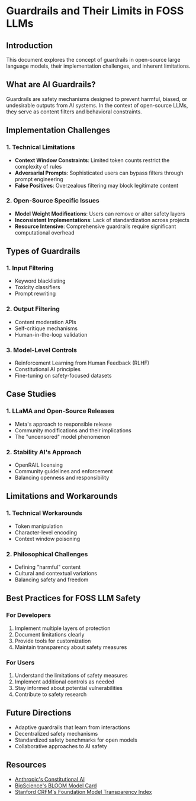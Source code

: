 # Guardrails and Their Limits in FOSS LLMs

## Introduction
This document explores the concept of guardrails in open-source large language models, their implementation challenges, and inherent limitations.

## What are AI Guardrails?
Guardrails are safety mechanisms designed to prevent harmful, biased, or undesirable outputs from AI systems. In the context of open-source LLMs, they serve as content filters and behavioral constraints.

## Implementation Challenges

### 1. Technical Limitations
- **Context Window Constraints**: Limited token counts restrict the complexity of rules
- **Adversarial Prompts**: Sophisticated users can bypass filters through prompt engineering
- **False Positives**: Overzealous filtering may block legitimate content

### 2. Open-Source Specific Issues
- **Model Weight Modifications**: Users can remove or alter safety layers
- **Inconsistent Implementations**: Lack of standardization across projects
- **Resource Intensive**: Comprehensive guardrails require significant computational overhead

## Types of Guardrails

### 1. Input Filtering
- Keyword blacklisting
- Toxicity classifiers
- Prompt rewriting

### 2. Output Filtering
- Content moderation APIs
- Self-critique mechanisms
- Human-in-the-loop validation

### 3. Model-Level Controls
- Reinforcement Learning from Human Feedback (RLHF)
- Constitutional AI principles
- Fine-tuning on safety-focused datasets

## Case Studies

### 1. LLaMA and Open-Source Releases
- Meta's approach to responsible release
- Community modifications and their implications
- The "uncensored" model phenomenon

### 2. Stability AI's Approach
- OpenRAIL licensing
- Community guidelines and enforcement
- Balancing openness and responsibility

## Limitations and Workarounds

### 1. Technical Workarounds
- Token manipulation
- Character-level encoding
- Context window poisoning

### 2. Philosophical Challenges
- Defining "harmful" content
- Cultural and contextual variations
- Balancing safety and freedom

## Best Practices for FOSS LLM Safety

### For Developers
1. Implement multiple layers of protection
2. Document limitations clearly
3. Provide tools for customization
4. Maintain transparency about safety measures

### For Users
1. Understand the limitations of safety measures
2. Implement additional controls as needed
3. Stay informed about potential vulnerabilities
4. Contribute to safety research

## Future Directions
- Adaptive guardrails that learn from interactions
- Decentralized safety mechanisms
- Standardized safety benchmarks for open models
- Collaborative approaches to AI safety

## Resources
- [Anthropic's Constitutional AI](https://www.anthropic.com/index/constitutional-ai-harmlessness-from-ai-feedback)
- [BigScience's BLOOM Model Card](https://huggingface.co/bigscience/bloom)
- [Stanford CRFM's Foundation Model Transparency Index](https://crfm.stanford.edu/fmti/)

